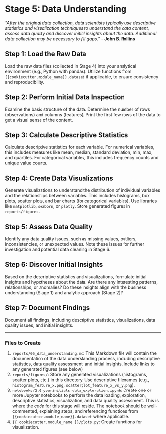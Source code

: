 # Stage 5: Data Understanding

_"After the original data collection, data scientists typically use descriptive statistics and visualization techniques to understand the data content, assess data quality and discover initial insights about the data. Additional data collection may be necessary to fill gaps."_ - **John B. Rollins**

## Step 1: Load the Raw Data
Load the raw data files (collected in Stage 4) into your analytical environment (e.g., Python with pandas). Utilize functions from `{{cookiecutter.module_name}}.dataset` if applicable, to ensure consistency and reproducibility.

## Step 2: Perform Initial Data Inspection
Examine the basic structure of the data. Determine the number of rows (observations) and columns (features). Print the first few rows of the data to get a visual sense of the content.

## Step 3: Calculate Descriptive Statistics
Calculate descriptive statistics for each variable. For numerical variables, this includes measures like mean, median, standard deviation, min, max, and quartiles. For categorical variables, this includes frequency counts and unique value counts.

## Step 4: Create Data Visualizations
Generate visualizations to understand the distribution of individual variables and the relationships between variables. This includes histograms, box plots, scatter plots, and bar charts (for categorical variables). Use libraries like `matplotlib`, `seaborn`, or `plotly`. Store generated figures in `reports/figures`.

## Step 5: Assess Data Quality
Identify any data quality issues, such as missing values, outliers, inconsistencies, or unexpected values. Note these issues for further investigation and potential data cleaning in Stage 6.

## Step 6: Discover Initial Insights
Based on the descriptive statistics and visualizations, formulate initial insights and hypotheses about the data. Are there any interesting patterns, relationships, or anomalies? Do these insights align with the business understanding (Stage 1) and analytic approach (Stage 2)?

## Step 7: Document Findings
Document all findings, including descriptive statistics, visualizations, data quality issues, and initial insights.

---

### Files to Create

1.  `reports/05_data_understanding.md`: This Markdown file will contain the documentation of the data understanding process, including descriptive statistics, data quality assessment, and initial insights. Include links to any generated figures (see below).
2.  `reports/figures/`: Store any generated visualizations (histograms, scatter plots, etc.) in this directory. Use descriptive filenames (e.g., `histogram_feature_x.png`, `scatterplot_feature_x_vs_y.png`).
3.  `notebooks/2.0-yourinitials-data_exploration.ipynb`: Create one or more Jupyter notebooks to perform the data loading, exploration, descriptive statistics, visualization, and data quality assessment. This is where the *code* for this stage will reside. The notebook should be well-commented, explaining steps, and referencing functions from `{{cookiecutter.module_name}}.dataset` where applicable.
4. `{{ cookiecutter.module_name }}/plots.py`: Create functions for visualization.